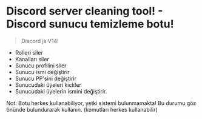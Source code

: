 # Discord server cleaning tool! - Discord sunucu temizleme botu!

> Discord js V14!
- Rolleri siler
- Kanalları siler
- Sunucu profilini siler
- Sunucu ismi değiştirir
- Sunucu PP'sini değiştirir
- Sunucudaki üyeleri kickler
- Sunucudaki üyelerin ismini değiştirir.


Not: Botu herkes kullanabiliyor, yetki sistemi bulunmamakta! Bu durumu göz önünde bulundurarak kullanın. (komutları herkes kullanabilir)
